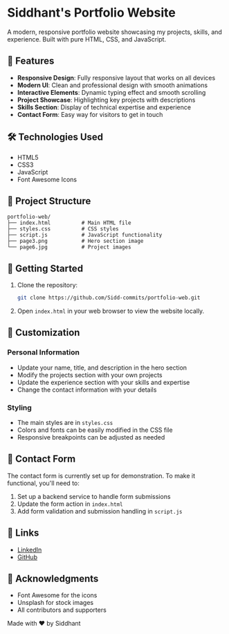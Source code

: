 # Siddhant's Portfolio Website

A modern, responsive portfolio website showcasing my projects, skills, and experience. Built with pure HTML, CSS, and JavaScript.

## 🚀 Features

- **Responsive Design**: Fully responsive layout that works on all devices
- **Modern UI**: Clean and professional design with smooth animations
- **Interactive Elements**: Dynamic typing effect and smooth scrolling
- **Project Showcase**: Highlighting key projects with descriptions
- **Skills Section**: Display of technical expertise and experience
- **Contact Form**: Easy way for visitors to get in touch

## 🛠️ Technologies Used

- HTML5
- CSS3
- JavaScript
- Font Awesome Icons

## 📁 Project Structure

```
portfolio-web/
├── index.html          # Main HTML file
├── styles.css          # CSS styles
├── script.js           # JavaScript functionality
├── page3.png           # Hero section image
└── page6.jpg           # Project images
```

## 🚀 Getting Started

1. Clone the repository:
   ```bash
   git clone https://github.com/Sidd-commits/portfolio-web.git
   ```

2. Open `index.html` in your web browser to view the website locally.

## 🎨 Customization

### Personal Information
- Update your name, title, and description in the hero section
- Modify the projects section with your own projects
- Update the experience section with your skills and expertise
- Change the contact information with your details

### Styling
- The main styles are in `styles.css`
- Colors and fonts can be easily modified in the CSS file
- Responsive breakpoints can be adjusted as needed

## 📝 Contact Form

The contact form is currently set up for demonstration. To make it functional, you'll need to:
1. Set up a backend service to handle form submissions
2. Update the form action in `index.html`
3. Add form validation and submission handling in `script.js`

## 🔗 Links

- [LinkedIn](https://www.linkedin.com/in/siddhant-sawant8222)
- [GitHub](https://github.com/Sidd-commits)



## 🙏 Acknowledgments

- Font Awesome for the icons
- Unsplash for stock images
- All contributors and supporters



Made with ❤️ by Siddhant 
